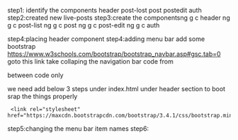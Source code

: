 step1: identify the components
       header
       post-lost
       post
       postedit
       auth
step2:created new live-posts
step3:create the componentsng g c header
      ng g c post-list
      ng g c post
      ng g c post-edit
      ng g c auth

step4:placing header component
step4:adding menu bar 
   add some bootstrap
   https://www.w3schools.com/bootstrap/bootstrap_navbar.asp#gsc.tab=0
   goto this link take collaping the navigation bar code 
   from  <nav>between code only</nav>

   we need add below 3 steps under index.html under header section to boot srap the things properly

     <link rel="stylesheet" href="https://maxcdn.bootstrapcdn.com/bootstrap/3.4.1/css/bootstrap.min.css">
  <script src="https://ajax.googleapis.com/ajax/libs/jquery/3.6.3/jquery.min.js"></script>
  <script src="https://maxcdn.bootstrapcdn.com/bootstrap/3.4.1/js/bootstrap.min.js"></script>

step5:changing the menu bar item names
step6:
      